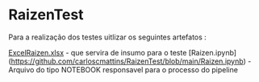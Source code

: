# RaizenTest
Para a realização dos testes uitlizar os seguintes artefatos :

[ExcelRaizen.xlsx](https://github.com/carloscmattins/RaizenTest/blob/main/ExcelRaizen.xlsx) - que servira de insumo para o teste 
[Raizen.ipynb] (https://github.com/carloscmattins/RaizenTest/blob/main/Raizen.ipynb) - Arquivo do tipo NOTEBOOK responsavel para o processo do pipeline
